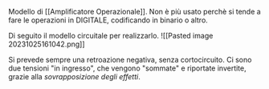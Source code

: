 Modello di [[Amplificatore Operazionale]]. 
Non è più usato perchè si tende a fare le operazioni in DIGITALE, codificando in binario o altro.

Di seguito il modello circuitale per realizzarlo.
![[Pasted image 20231025161042.png]]

Si prevede sempre una retroazione negativa, senza cortocircuito.
Ci sono due tensioni "in ingresso", che vengono "sommate" e riportate invertite, grazie alla *sovrapposizione degli effetti*.